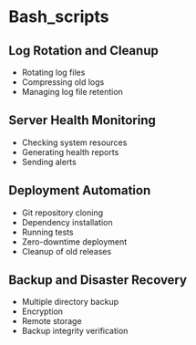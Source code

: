 # Bash_scripts

## Log Rotation and Cleanup
- Rotating log files
- Compressing old logs
- Managing log file retention


## Server Health Monitoring
- Checking system resources
- Generating health reports
- Sending alerts


## Deployment Automation
- Git repository cloning
- Dependency installation
- Running tests
- Zero-downtime deployment
- Cleanup of old releases


## Backup and Disaster Recovery
- Multiple directory backup
- Encryption
- Remote storage
- Backup integrity verification
